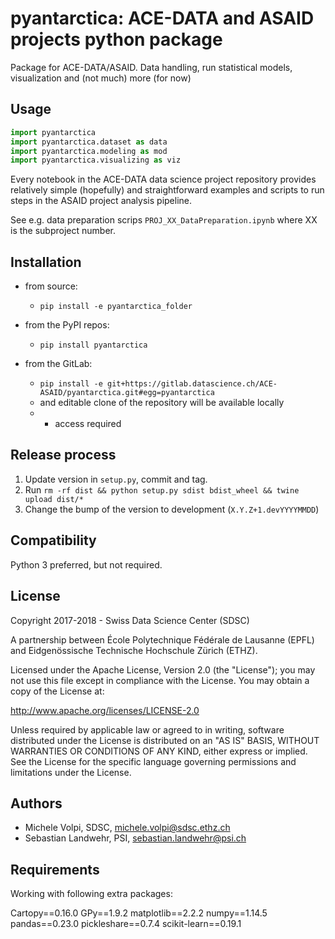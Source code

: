 # pyantarctica: ACE-DATA and ASAID projects python package

Package for ACE-DATA/ASAID. Data handling, run statistical models, visualization and (not much) more (for now)

## Usage

```python
import pyantarctica
import pyantarctica.dataset as data
import pyantarctica.modeling as mod
import pyantarctica.visualizing as viz
```

Every notebook in the ACE-DATA data science project repository provides relatively simple (hopefully) and straightforward examples and scripts to run steps in the ASAID project analysis pipeline.

See e.g. data preparation scrips `PROJ_XX_DataPreparation.ipynb` where XX is the subproject number.

## Installation

- from source:
  - `pip install -e pyantarctica_folder`

- from the PyPI repos:
  - `pip install pyantarctica`

- from the GitLab:
  - `pip install -e git+https://gitlab.datascience.ch/ACE-ASAID/pyantarctica.git#egg=pyantarctica`
  - and editable clone of the repository will be available locally
  - * access required

## Release process

1. Update version in `setup.py`, commit and tag.
2. Run `rm -rf dist && python setup.py sdist bdist_wheel && twine upload dist/*`
3. Change the bump of the version to development (`X.Y.Z+1.devYYYYMMDD`)

## Compatibility

Python 3 preferred, but not required.

## License

Copyright 2017-2018 - Swiss Data Science Center (SDSC)

A partnership between École Polytechnique Fédérale de Lausanne (EPFL) and Eidgenössische Technische Hochschule Zürich (ETHZ).

Licensed under the Apache License, Version 2.0 (the "License"); you may not use this file except in compliance with the License. You may obtain a copy of the License at:

http://www.apache.org/licenses/LICENSE-2.0

Unless required by applicable law or agreed to in writing, software distributed under the License is distributed on an "AS IS" BASIS, WITHOUT WARRANTIES OR CONDITIONS OF ANY KIND, either express or implied.
See the License for the specific language governing permissions and limitations under the License.

## Authors

- Michele Volpi, SDSC, michele.volpi@sdsc.ethz.ch
- Sebastian Landwehr, PSI, sebastian.landwehr@psi.ch

## Requirements

Working with following extra packages:

Cartopy==0.16.0
GPy==1.9.2
matplotlib==2.2.2
numpy==1.14.5
pandas==0.23.0
pickleshare==0.7.4
scikit-learn==0.19.1
